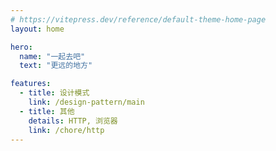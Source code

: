 ```yaml
---
# https://vitepress.dev/reference/default-theme-home-page
layout: home

hero:
  name: "一起去吧"
  text: "更远的地方"

features:
  - title: 设计模式 
    link: /design-pattern/main
  - title: 其他
    details: HTTP, 浏览器
    link: /chore/http
---
```

